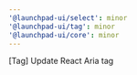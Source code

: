 ```yaml
---
'@launchpad-ui/select': minor
'@launchpad-ui/tag': minor
'@launchpad-ui/core': minor
---
```


[Tag] Update React Aria tag

